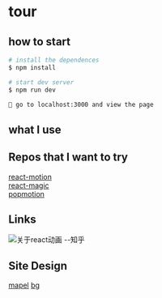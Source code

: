# tour

## how to start

```bash
# install the dependences
$ npm install

# start dev server
$ npm run dev

👻 go to localhost:3000 and view the page
```

## what I use

## Repos that I want to try

[react-motion](https://github.com/chenglou/react-motion)  
[react-magic](https://github.com/lit-forest/react-magic)  
[popmotion](https://github.com/Popmotion/popmotion)  

## Links
![关于react动画  --知乎](https://zhuanlan.zhihu.com/p/28536964)

## Site Design
[mapel](https://preview.themeforest.net/item/maple-an-elegant-responsive-blogging-theme/full_screen_preview/19678617)
[bg](https://2.bp.blogspot.com/-ylf_86Z3jFU/WRNbiJF0YwI/AAAAAAAAAoE/Z5PRA2EQ_CIRU76i-a27yU5xpsQfhpsXACK4B/s0/pattern.png)



